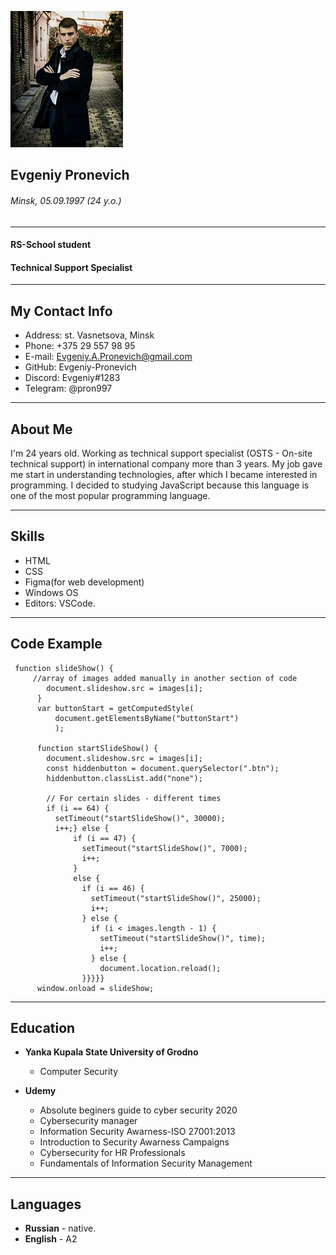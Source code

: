 ![Avatar](./img/cv_avatar.jpg "Avatar")

## Evgeniy Pronevich

###### Minsk, 05.09.1997 (24 y.o.)

---

#### RS-School student

#### Technical Support Specialist

---

## My Contact Info

- Address: st. Vasnetsova, Minsk
- Phone: +375 29 557 98 95
- E-mail: Evgeniy.A.Pronevich@gmail.com
- GitHub: Evgeniy-Pronevich
- Discord: Evgeniy#1283
- Telegram: @pron997

---

## About Me

I'm 24 years old. Working as technical support specialist (OSTS - On-site technical support) in international company more than 3 years.
My job gave me start in understanding technologies, after which I became interested in programming. I decided to studying JavaScript because this language is one of the most popular programming language.

---

## Skills

- HTML
- CSS
- Figma(for web development)
- Windows OS
- Editors: VSCode.

---

## Code Example

```
 function slideShow() {
     //array of images added manually in another section of code
        document.slideshow.src = images[i];
      }
      var buttonStart = getComputedStyle(
          document.getElementsByName("buttonStart")
          );

      function startSlideShow() {
        document.slideshow.src = images[i];
        const hiddenbutton = document.querySelector(".btn");
        hiddenbutton.classList.add("none");

        // For certain slides - different times
        if (i == 64) {
          setTimeout("startSlideShow()", 30000);
          i++;} else {
              if (i == 47) {
                setTimeout("startSlideShow()", 7000);
                i++;
              }
              else {
                if (i == 46) {
                  setTimeout("startSlideShow()", 25000);
                  i++;
                } else {
                  if (i < images.length - 1) {
                    setTimeout("startSlideShow()", time);
                    i++;
                  } else {
                    document.location.reload();
                }}}}}
      window.onload = slideShow;
```

---

## Education

- **Yanka Kupala State University of Grodno**

  - Computer Security

- **Udemy**
  - Absolute beginers guide to cyber security 2020
  - Cybersecurity manager
  - Information Security Awarness-ISO 27001:2013
  - Introduction to Security Awarness Campaigns
  - Cybersecurity for HR Professionals
  - Fundamentals of Information Security Management

---

## Languages

- **Russian** - native.
- **English** - A2
